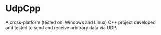 # UdpCpp
A cross-platform (tested on: Windows and Linux) C++ project developed and tested to send and receive arbitrary data via UDP.
